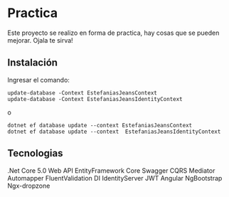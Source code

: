 # Practica

Este proyecto se realizo en forma de practica, hay cosas que se pueden mejorar.
Ojala te sirva!

## Instalación

Ingresar el comando:
```
update-database -Context EstefaniasJeansContext
update-database -Context EstefaniasJeansIdentityContext
```
o
```
dotnet ef database update --context EstefaniasJeansContext
dotnet ef database update --context  EstefaniasJeansIdentityContext
```
## Tecnologias
.Net Core 5.0 Web API
EntityFramework Core
Swagger
CQRS 
Mediator
Automapper
FluentValidation
DI
IdentityServer
JWT
Angular
NgBootstrap
Ngx-dropzone
